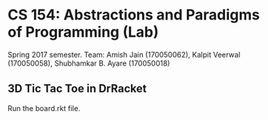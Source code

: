 
# CS 154: Abstractions and Paradigms of Programming (Lab)
Spring 2017 semester.
Team: Amish Jain (170050062), Kalpit Veerwal (170050058), Shubhamkar B. Ayare (170050018)

## 3D Tic Tac Toe in DrRacket

Run the board.rkt file.


